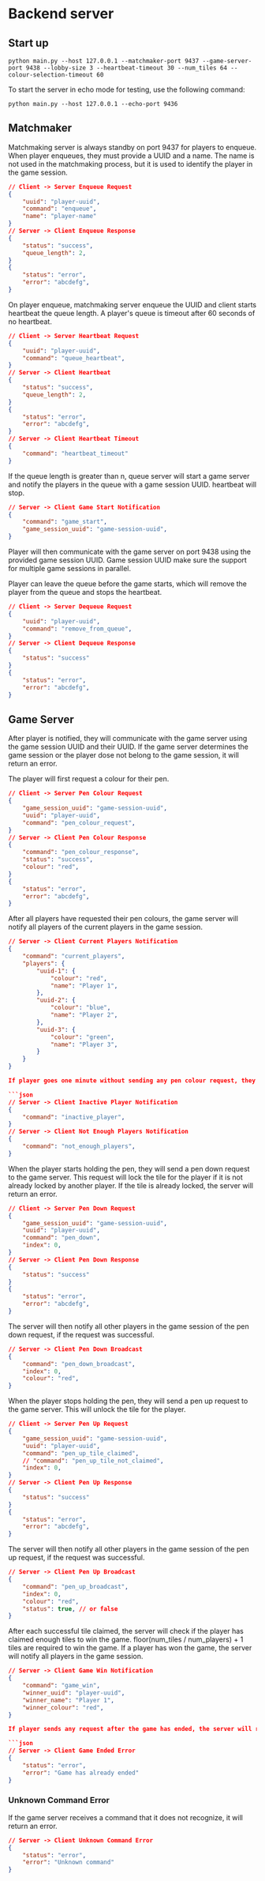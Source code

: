 # Backend server

## Start up

```shell
python main.py --host 127.0.0.1 --matchmaker-port 9437 --game-server-port 9438 --lobby-size 3 --heartbeat-timeout 30 --num_tiles 64 --colour-selection-timeout 60
```

To start the server in echo mode for testing, use the following command:

```shell
python main.py --host 127.0.0.1 --echo-port 9436
```

## Matchmaker

Matchmaking server is always standby on port 9437 for players to enqueue. When player enqueues, they must provide a UUID and a name. The name is not used in the matchmaking process, but it is used to identify the player in the game session.

```json
// Client -> Server Enqueue Request
{
    "uuid": "player-uuid",
    "command": "enqueue",
    "name": "player-name"
}
// Server -> Client Enqueue Response
{
    "status": "success",
    "queue_length": 2,
}
{
    "status": "error",
    "error": "abcdefg",
}
```

On player enqueue, matchmaking server enqueue the UUID and client starts heartbeat the queue length. A player's queue is timeout after 60 seconds of no heartbeat.

```json
// Client -> Server Heartbeat Request
{
    "uuid": "player-uuid",
    "command": "queue_heartbeat",
}
// Server -> Client Heartbeat
{
    "status": "success",
    "queue_length": 2,
}
{
    "status": "error",
    "error": "abcdefg",
}
// Server -> Client Heartbeat Timeout
{
    "command": "heartbeat_timeout"
}
```

If the queue length is greater than n, queue server will start a game server and notify the players in the queue with a game session UUID. heartbeat will stop.

```json
// Server -> Client Game Start Notification
{
    "command": "game_start",
    "game_session_uuid": "game-session-uuid",
}
```

Player will then communicate with the game server on port 9438 using the provided game session UUID. Game session UUID make sure the support for multiple game sessions in parallel.

Player can leave the queue before the game starts, which will remove the player from the queue and stops the heartbeat.

```json
// Client -> Server Dequeue Request
{
    "uuid": "player-uuid",
    "command": "remove_from_queue",
}
// Server -> Client Dequeue Response
{
    "status": "success"
}
{
    "status": "error",
    "error": "abcdefg",
}
```

## Game Server

After player is notified, they will communicate with the game server using the game session UUID and their UUID. If the game server determines the game session or the player dose not belong to the game session, it will return an error.

The player will first request a colour for their pen.

```json
// Client -> Server Pen Colour Request
{
    "game_session_uuid": "game-session-uuid",   
    "uuid": "player-uuid",
    "command": "pen_colour_request",
}
// Server -> Client Pen Colour Response
{
    "command": "pen_colour_response",
    "status": "success",
    "colour": "red",
}
{
    "status": "error",
    "error": "abcdefg",
}
```

After all players have requested their pen colours, the game server will notify all players of the current players in the game session.

```json
// Server -> Client Current Players Notification
{
    "command": "current_players",
    "players": {
        "uuid-1": {
            "colour": "red",
            "name": "Player 1",
        },
        "uuid-2": {
            "colour": "blue",
            "name": "Player 2",
        },
        "uuid-3": {
            "colour": "green",
            "name": "Player 3",
        }
    }
}

If player goes one minute without sending any pen colour request, they will be considered inactive and removed from the game session. Their connection will be closed. If less than m players in the game session after the removal, the game session will be prematurely ended and all players will be notified. After the game starts, no further inactivate checks will be performed.

```json
// Server -> Client Inactive Player Notification
{
    "command": "inactive_player",
}
// Server -> Client Not Enough Players Notification
{
    "command": "not_enough_players",
}
```

When the player starts holding the pen, they will send a pen down request to the game server. This request will lock the tile for the player if it is not already locked by another player. If the tile is already locked, the server will return an error.

```json
// Client -> Server Pen Down Request
{
    "game_session_uuid": "game-session-uuid",   
    "uuid": "player-uuid",
    "command": "pen_down",
    "index": 0,
}
// Server -> Client Pen Down Response
{
    "status": "success"
}
{
    "status": "error",
    "error": "abcdefg",
}
```

The server will then notify all other players in the game session of the pen down request, if the request was successful.

```json
// Server -> Client Pen Down Broadcast
{
    "command": "pen_down_broadcast",
    "index": 0,
    "colour": "red",
}
```

When the player stops holding the pen, they will send a pen up request to the game server. This will unlock the tile for the player.

```json
// Client -> Server Pen Up Request
{
    "game_session_uuid": "game-session-uuid",   
    "uuid": "player-uuid",
    "command": "pen_up_tile_claimed",
    // "command": "pen_up_tile_not_claimed",
    "index": 0,
}
// Server -> Client Pen Up Response
{
    "status": "success"
}
{
    "status": "error",
    "error": "abcdefg",
}
```

The server will then notify all other players in the game session of the pen up request, if the request was successful.

```json
// Server -> Client Pen Up Broadcast
{
    "command": "pen_up_broadcast",
    "index": 0,
    "colour": "red",
    "status": true, // or false
}
```

After each successful tile claimed, the server will check if the player has claimed enough tiles to win the game. floor(num_tiles / num_players) + 1 tiles are required to win the game. If a player has won the game, the server will notify all players in the game session.

```json
// Server -> Client Game Win Notification
{
    "command": "game_win",
    "winner_uuid": "player-uuid",
    "winner_name": "Player 1",
    "winner_colour": "red",
}

If player sends any request after the game has ended, the server will return an error.

```json
// Server -> Client Game Ended Error
{
    "status": "error",
    "error": "Game has already ended"
}
```

### Unknown Command Error

If the game server receives a command that it does not recognize, it will return an error.

```json
// Server -> Client Unknown Command Error
{
    "status": "error",
    "error": "Unknown command"
}
```

